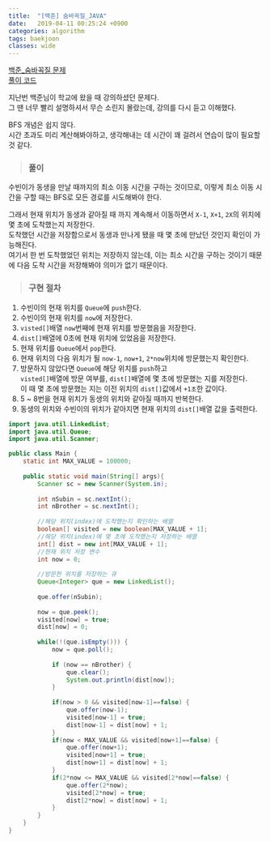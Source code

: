 ```yaml
---
title:  "[백준] 숨바꼭질_JAVA"
date:   2019-04-11 00:25:24 +0900
categories: algorithm
tags: baekjoon
classes: wide
---
```


[백준_숨바꼭질 문제](https://www.acmicpc.net/problem/1697)  
[풀이 코드](https://github.com/2ssue/Algorithm/blob/master/Baekjoon/1697.java)  

지난번 백준님이 학교에 왔을 때 강의하셨던 문제다.  
그 땐 너무 빨리 설명하셔서 무슨 소린지 몰랐는데, 강의를 다시 듣고 이해했다.  
  
BFS 개념은 쉽지 않다.  
시간 초과도 미리 계산해봐야하고, 생각해내는 데 시간이 꽤 걸려서 연습이 많이 필요할 것 같다.  
  
> ### 풀이

수빈이가 동생을 만날 때까지의 최소 이동 시간을 구하는 것이므로, 이렇게 최소 이동 시간을 구할 때는 BFS로 모든 경로를 시도해봐야 한다.  
  
그래서 현재 위치가 동생과 같아질 때 까지 계속해서 이동하면서 `X-1`, `X+1`, `2X`의 위치에 몇 초에 도착했는지 저장한다.  
도착했던 시간을 저장함으로서 동생과 만나게 됐을 때 몇 초에 만났던 것인지 확인이 가능해진다.  
여기서 한 번 도착했었던 위치는 저장하지 않는데, 이는 최소 시간을 구하는 것이기 때문에 다음 도착 시간을 저장해봐야 의미가 없기 때문이다.  

> ### 구현 절차

1. 수빈이의 현재 위치를 `Queue`에 `push`한다.
2. 수빈이의 현재 위치를 `now`에 저장한다.
3. `visted[]`배열 `now`번째에 현재 위치를 방문했음을 저장한다.
4. `dist[]`배열에 0초에 현재 위치에 있었음을 저장한다. 
5. 현재 위치를 `Queue`에서 `pop`한다. 
6. 현재 위치의 다음 위치가 될 `now-1`, `now+1`, `2*now`위치에 방문했는지 확인한다.
7. 방문하지 않았다면 `Queue`에 해당 위치를 `push`하고  
`visted[]`배열에 방문 여부를, `dist[]`배열에 몇 초에 방문했는 지를 저장한다.  
이 때 몇 초에 방문했는 지는 이전 위치의 `dist[]`값에서 `+1초`한 값이다.
8. 5 ~ 8번을 현재 위치가 동생의 위치와 같아질 때까지 반복한다.
9. 동생의 위치와 수빈이의 위치가 같아지면 현재 위치의 `dist[]`배열 값을 출력한다. 

```java
import java.util.LinkedList;
import java.util.Queue;
import java.util.Scanner;

public class Main {
	static int MAX_VALUE = 100000;
	
	public static void main(String[] args){
		Scanner sc = new Scanner(System.in);
		
		int nSubin = sc.nextInt(); 
		int nBrother = sc.nextInt();
		
		//해당 위치(index)에 도착했는지 확인하는 배열
		boolean[] visited = new boolean[MAX_VALUE + 1];
		//해당 위치(index)에 몇 초에 도착했는지 저장하는 배열
		int[] dist = new int[MAX_VALUE + 1];
		//현재 위치 저장 변수
		int now = 0;
		
        //방문한 위치를 저장하는 큐
		Queue<Integer> que = new LinkedList();
		
		que.offer(nSubin);
		
		now = que.peek();
		visited[now] = true;
		dist[now] = 0;
		
		while(!(que.isEmpty())) {
			now = que.poll();
			
			if (now == nBrother) {
				que.clear();
				System.out.println(dist[now]);
			}
			
			if(now > 0 && visited[now-1]==false) {
				que.offer(now-1);
				visited[now-1] = true;
				dist[now-1] = dist[now] + 1;
			}
			if(now < MAX_VALUE && visited[now+1]==false) {
				que.offer(now+1);
				visited[now+1] = true;
				dist[now+1] = dist[now] + 1;
			}
			if(2*now <= MAX_VALUE && visited[2*now]==false) {
				que.offer(2*now);
				visited[2*now] = true;
				dist[2*now] = dist[now] + 1;
			}
		}
    }
}
```